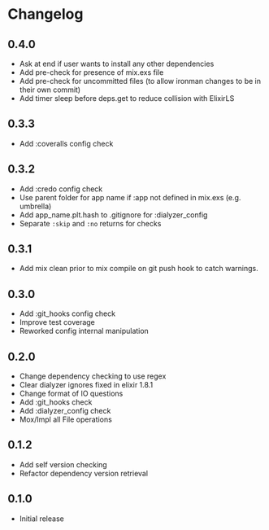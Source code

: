 # Changelog

## 0.4.0

* Ask at end if user wants to install any other dependencies
* Add pre-check for presence of mix.exs file
* Add pre-check for uncommitted files (to allow ironman changes to be in their own commit)
* Add timer sleep before deps.get to reduce collision with ElixirLS

## 0.3.3

* Add :coveralls config check

## 0.3.2

* Add :credo config check
* Use parent folder for app name if :app not defined in mix.exs (e.g. umbrella)
* Add app_name.plt.hash to .gitignore for :dialyzer_config
* Separate `:skip` and `:no` returns for checks

## 0.3.1

* Add mix clean prior to mix compile on git push hook to catch warnings.

## 0.3.0

* Add :git_hooks config check
* Improve test coverage
* Reworked config internal manipulation

## 0.2.0

* Change dependency checking to use regex
* Clear dialyzer ignores fixed in elixir 1.8.1
* Change format of IO questions
* Add :git_hooks check
* Add :dialyzer_config check
* Mox/Impl all File operations

## 0.1.2

* Add self version checking
* Refactor dependency version retrieval

## 0.1.0

* Initial release
